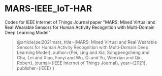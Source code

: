 # MARS-IEEE_IoT-HAR

Codes for IEEE Internet of Things Journal paper "MARS: Mixed Virtual and Real Wearable Sensors for Human Activity Recognition with Multi-Domain Deep Learning Model"

> @article{pei2021mars,
> title={MARS: Mixed Virtual and Real Wearable Sensors for Human Activity Recognition with Multi-Domain Deep Learning Model},
> author={Pei, Ling and Xia, Songpengcheng and Chu, Lei and Xiao, Fanyi and Wu, Qi and Yu, Wenxian and Qiu, Robert},
> journal={IEEE Internet of Things Journal},
> year={2021},
> publisher={IEEE}
> }
